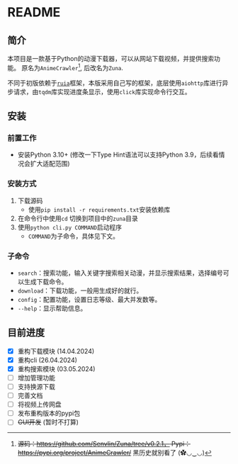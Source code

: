 # README

## 简介

本项目是一款基于Python的动漫下载器，可以从网站下载视频，并提供搜索功能。
原名为`AnimeCrawler`[^1], 后改名为`Zuna`.

不同于初版依赖于[`ruia`](https://github.com/howie6879/ruia)框架，本版采用自己写的框架，底层使用`aiohttp`库进行异步请求，由`tqdm`库实现进度条显示，使用`click`库实现命令行交互。

## 安装

### 前置工作

- 安装Python 3.10+ (修改一下Type Hint语法可以支持Python 3.9，后续看情况会扩大适配范围)

### 安装方式

1. 下载源码
    - 使用`pip install -r requirements.txt`安装依赖库
2. 在命令行中使用`cd` 切换到项目中的`zuna`目录
3. 使用`python cli.py COMMAND`启动程序
    - `COMMAND`为子命令，具体见下文。

### 子命令

- `search`：搜索功能，输入关键字搜索相关动漫，并显示搜索结果，选择编号可以生成下载命令。
- `download`：下载功能，一般用生成好的就行。
- `config`：配置功能，设置日志等级、最大并发数等。
- `--help`：显示帮助信息。


## 目前进度
- [x] 重构下载模块 (14.04.2024)
- [x] 重构cli (26.04.2024)
- [x] 重构搜索模块 (03.05.2024)
- [ ] 增加管理功能
- [ ] 支持换源下载
- [ ] 完善文档
- [ ] 将视频上传网盘
- [ ] 发布重构版本的pypi包
- [ ] ~~GUI开发~~ (暂时不打算)

[^1]: ~~源码：https://github.com/Senvlin/Zuna/tree/v0.2.1， Pypi：https://pypi.org/project/AnimeCrawler/~~ 黑历史就别看了 (✿◡‿◡)